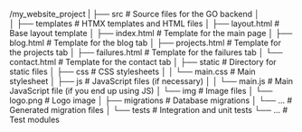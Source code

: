 /my_website_project
|
├── src                           # Source files for the GO backend
│   
│
├── templates                     # HTMX templates and HTML files
│   ├── layout.html               # Base layout template
│   ├── index.html                # Template for the main page
│   ├── blog.html                 # Template for the blog tab
│   ├── projects.html             # Template for the projects tab
│   ├── failures.html             # Template for the failures tab
│   └── contact.html              # Template for the contact tab
│
├── static                        # Directory for static files
│   ├── css                       # CSS stylesheets
│   │   └── main.css              # Main stylesheet
│   ├── js                        # JavaScript files (if necessary)
│   │   └── main.js               # Main JavaScript file (if you end up using JS)
│   └── img                       # Image files
│       └── logo.png              # Logo image
│
├── migrations                    # Database migrations
│   └── ...                       # Generated migration files
│
└── tests                         # Integration and unit tests
    └── ...                       # Test modules

